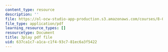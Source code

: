 ```yaml
---
content_type: resource
description: ''
file: https://ol-ocw-studio-app-production.s3.amazonaws.com/courses/8-01sc-classical-mechanics-fall-2016/637ca1c7a1cac1f493c781ec6a3f5422_F3N5EkMX_ks.pdf
file_type: application/pdf
learning_resource_types: []
resourcetype: Document
title: 3play pdf file
uid: 637ca1c7-a1ca-c1f4-93c7-81ec6a3f5422
---
```

